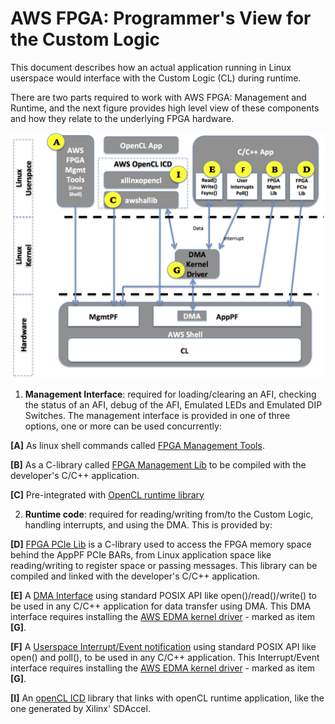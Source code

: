 # AWS FPGA: Programmer's View for the Custom Logic

This document describes how an actual application running in Linux userspace would interface with the Custom Logic (CL) during runtime.

There are two parts required to work with AWS FPGA: Management and Runtime, and the next figure provides high level view of these components and how they relate to the underlying FPGA hardware.

![alt tag](./images/AWS_FPGA_Software_Overview.jpg)

1. **Management Interface**: required for loading/clearing an AFI, checking the status of an AFI, debug of the AFI, Emulated LEDs and Emulated DIP Switches. The management interface is provided in one of three options, one or more can be used concurrently:

  **\[A\]** As linux shell commands called [FPGA Management Tools](../../sdk/management/fpga_image_tools/README.md).
  
  **\[B\]** As a C-library called [FPGA Management Lib](../../sdk/management/lib/) to be compiled with the developer's C/C++ application.
  
  **\[C\]** Pre-integrated with [OpenCL runtime library](../../sdk/SDAccel)
  
2. **Runtime code**: required for reading/writing from/to the Custom Logic, handling interrupts, and using the DMA. This is provided by:
  
  **\[D\]** [FPGA PCIe Lib](../../sdk/runtime/lib/) is a C-library used to access the FPGA memory space behind the AppPF PCIe BARs, from Linux application space like reading/writing to register space or passing messages. This library can be compiled and linked with the developer's C/C++ application.
  
  **\[E\]** A [DMA Interface](../../sdk/linux_kernel_drivers/edma/edma_README.md) using standard POSIX API like open()/read()/write() to be used in any C/C++ application for data transfer using DMA. This DMA interface requires installing the [AWS EDMA kernel driver](../../sdk/linux_kernel_drivers/edma/edma_install.md) - marked as item **\[G\]**.
  
  **\[F\]** A [Userspace Interrupt/Event notification](../../sdk/linux_kernel_drivers/edma/user_defined_interrupts_README.md) using standard POSIX API like open() and poll(), to be used in any C/C++ application. This Interrupt/Event interface requires installing the [AWS EDMA kernel driver](../../sdk/linux_kernel_drivers/edma/edma_install.md) - marked as item **\[G\]**.
  
  **\[I\]** An [openCL ICD](https://wikipedia.org/wiki/OpenCL#Implementations) library that links with openCL runtime application, like the one generated by Xilinx' SDAccel. 
  

